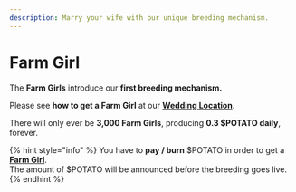 ```yaml
---
description: Marry your wife with our unique breeding mechanism.
---
```


# Farm Girl

The **Farm Girls** introduce our **first breeding mechanism.**&#x20;

Please see **how to get a Farm Girl** at our [**Wedding Location**](../locations/wedding-location.md).

There will only ever be **3,000 Farm Girls**, producing **0.3 $POTATO daily**, forever.



{% hint style="info" %}
You have to **pay / burn** $POTATO in order to get a [**Farm Girl**](farm-girl.md).\
The amount of $POTATO will be announced before the breeding goes live.
{% endhint %}
